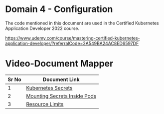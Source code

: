 # Domain 4 - Configuration

The code mentioned in this document are used in the Certified Kubernetes Application Developer 2022 course.

https://www.udemy.com/course/mastering-certified-kubernetes-application-developer/?referralCode=3A549BA24AC8ED6597DF


# Video-Document Mapper

| Sr No | Document Link |
| ------ | ------ |
| 1 | [Kubernetes Secrets][PlDa] |
| 2 | [Mounting Secrets Inside Pods][PlDb] |
| 3 | [Resource Limits][PlDc]





   [PlDa]: <https://github.com/zealvora/certified-kubernetes-application-developer/blob/master/Domain%204%20-%20Configuration/secret-data.yaml>
   [PlDb]: <https://github.com/zealvora/certified-kubernetes-application-developer/blob/master/Domain%204%20-%20Configuration/mounting-secrets.md>
   [PlDc]: <https://github.com/zealvora/certified-kubernetes-application-developer/blob/master/Domain%204%20-%20Configuration/request-limits.yaml>
